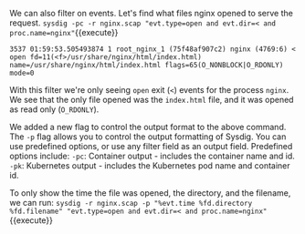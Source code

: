 We can also filter on events. Let's find what files nginx opened to serve the request. 
`sysdig -pc -r nginx.scap "evt.type=open and evt.dir=< and proc.name=nginx"`{{execute}}
```
3537 01:59:53.505493874 1 root_nginx_1 (75f48af907c2) nginx (4769:6) < open fd=11(<f>/usr/share/nginx/html/index.html) name=/usr/share/nginx/html/index.html flags=65(O_NONBLOCK|O_RDONLY) mode=0
```
With this filter we're only seeing `open` exit (`<`) events for the process `nginx`. We see that the only file opened was the `index.html` file, and it was opened as read only (`O_RDONLY`).

We added a new flag to control the output format to the above command. The `-p` flag allows you to control the output formatting of Sysdig. You can use predefined options, or use any filter field as an output field. Predefined options include:
`-pc`: Container output - includes the container name and id.
`-pk`: Kubernetes output - includes the Kubernetes pod name and container id.

To only show the time the file was opened, the directory, and the filename, we can run:
`sysdig -r nginx.scap -p "%evt.time %fd.directory %fd.filename" "evt.type=open and evt.dir=< and proc.name=nginx"`{{execute}}


